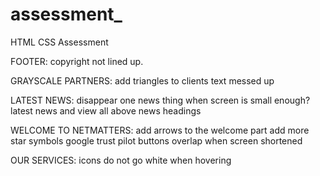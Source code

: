 # assessment_
HTML CSS Assessment

FOOTER:
copyright not lined up.

GRAYSCALE PARTNERS:
add triangles to clients
text messed up

LATEST NEWS:
disappear one news thing when screen is small enough?
latest news and view all above news headings

WELCOME TO NETMATTERS:
add arrows to the welcome part
add more star symbols
google trust pilot buttons overlap when screen shortened

OUR SERVICES:
icons do not go white when hovering